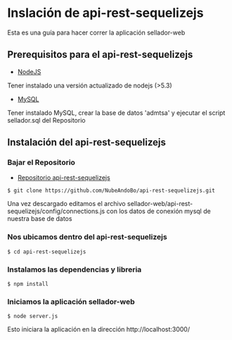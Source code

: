 # Inslación de api-rest-sequelizejs

Esta es una guía para hacer correr la aplicación sellador-web

## Prerequisitos para el api-rest-sequelizejs

- [NodeJS](https://nodejs.org/en/)

Tener instalado una versión actualizado de nodejs (>5.3)

- [MySQL](https://www.mysql.com/)

Tener instalado MySQL, crear la base de datos 'admtsa' y ejecutar el script sellador.sql del Repositorio

## Instalación del api-rest-sequelizejs

### Bajar el Repositorio

- [Repositorio api-rest-sequelizejs](https://github.com/NubeAndoBo/api-rest-sequelizejs)

```
$ git clone https://github.com/NubeAndoBo/api-rest-sequelizejs.git
```

Una vez descargado editamos el archivo sellador-web/api-rest-sequelizejs/config/connections.js con los datos de conexión mysql de nuestra base de datos

### Nos ubicamos dentro del api-rest-sequelizejs

```
$ cd api-rest-sequelizejs
```

### Instalamos las dependencias y libreria

```
$ npm install
```

### Iniciamos la aplicación sellador-web

```
$ node server.js
```

Esto iniciara la aplicación en la dirección http://localhost:3000/
